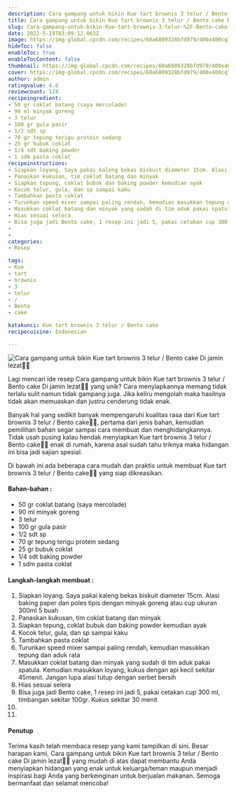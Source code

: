 ```yaml
---
description: Cara gampang untuk bikin Kue tart brownis 3 telur / Bento cake Di jamin lezat"
title: Cara gampang untuk bikin Kue tart brownis 3 telur / Bento cake Di jamin lezat
slug: Cara-gampang-untuk-bikin-Kue-tart-brownis-3-telur-%2F-Bento-cake-Di-jamin-lezat
date: 2022-5-19T03:09:12.063Z
image: https://img-global.cpcdn.com/recipes/60a6809328bfd979/400x400cq70/photo.jpg
hideToc: false
enableToc: true
enableTocContent: false
thumbnail: https://img-global.cpcdn.com/recipes/60a6809328bfd979/400x400cq70/photo.jpg
cover: https://img-global.cpcdn.com/recipes/60a6809328bfd979/400x400cq70/photo.jpg
author: admin
ratingvalue: 4.8
reviewcount: 124
recipeingredient:
- 50 gr coklat batang (saya mercolade)
- 90 ml minyak goreng
- 3 telur
- 100 gr gula pasir
- 1/2 sdt sp
- 70 gr tepung terigu protein sedang
- 25 gr bubuk coklat
- 1/4 sdt baking powder
- 1 sdm pasta coklat
recipeinstructions:
- Siapkan loyang. Saya pakai kaleng bekas biskuit diameter 15cm. Alasi baking paper dan poles tipis dengan minyak goreng atau cup ukuran 300ml 5 buah
- Panaskan kukusan, tim coklat batang dan minyak
- Siapkan tepung, coklat bubuk dan baking powder kemudian ayak
- Kocok telur, gula, dan sp sampai kaku
- Tambahkan pasta coklat
- Turunkan speed mixer sampai paling rendah, kemudian masukkan tepung dan aduk rata
- Masukkan coklat batang dan minyak yang sudah di tim aduk pakai spatula. Kemudian masukkan loyang, kukus dengan api kecil sekitar 45menit. Jangan lupa alasi tutup dengan serbet bersih
- Hias sesuai selera
- Bisa juga jadi Bento cake, 1 resep ini jadi 5, pakai cetakan cup 300 ml, timbangan sekitar 100gr. Kukus sekitar 30 menit
- 
- 
categories:
- Resep

tags:
- Kue
- tart
- brownis
- 3
- telur
- /
- Bento
- cake

katakunci: Kue tart brownis 3 telur / Bento cake
recipecuisine: Indonesian

---
```


![Cara gampang untuk bikin Kue tart brownis 3 telur / Bento cake Di jamin lezat👩‍🍳](https://img-global.cpcdn.com/recipes/60a6809328bfd979/400x400cq70/photo.jpg)

Lagi mencari ide resep Cara gampang untuk bikin Kue tart brownis 3 telur / Bento cake Di jamin lezat👩‍🍳 yang unik? Cara menyiapkannya memang tidak terlalu sulit namun tidak gampang juga. Jika keliru mengolah maka hasilnya tidak akan memuaskan dan justru cenderung tidak enak.

Banyak hal yang sedikit banyak mempengaruhi kualitas rasa dari Kue tart brownis 3 telur / Bento cake👩‍🍳, pertama dari jenis bahan, kemudian pemilihan bahan segar sampai cara membuat dan menghidangkannya. Tidak usah pusing kalau hendak menyiapkan Kue tart brownis 3 telur / Bento cake👩‍🍳 enak di rumah, karena asal sudah tahu triknya maka hidangan ini bisa jadi sajian spesial.

Di bawah ini ada beberapa cara mudah dan praktis untuk membuat Kue tart brownis 3 telur / Bento cake👩‍🍳 yang siap dikreasikan.

<!--inarticleads1-->

#### Bahan-bahan :

- 50 gr coklat batang (saya mercolade)
- 90 ml minyak goreng
- 3 telur
- 100 gr gula pasir
- 1/2 sdt sp
- 70 gr tepung terigu protein sedang
- 25 gr bubuk coklat
- 1/4 sdt baking powder
- 1 sdm pasta coklat

<!--inarticleads2-->

#### Langkah-langkah membuat :

1. Siapkan loyang. Saya pakai kaleng bekas biskuit diameter 15cm. Alasi baking paper dan poles tipis dengan minyak goreng atau cup ukuran 300ml 5 buah
1. Panaskan kukusan, tim coklat batang dan minyak
1. Siapkan tepung, coklat bubuk dan baking powder kemudian ayak
1. Kocok telur, gula, dan sp sampai kaku
1. Tambahkan pasta coklat
1. Turunkan speed mixer sampai paling rendah, kemudian masukkan tepung dan aduk rata
1. Masukkan coklat batang dan minyak yang sudah di tim aduk pakai spatula. Kemudian masukkan loyang, kukus dengan api kecil sekitar 45menit. Jangan lupa alasi tutup dengan serbet bersih
1. Hias sesuai selera
1. Bisa juga jadi Bento cake, 1 resep ini jadi 5, pakai cetakan cup 300 ml, timbangan sekitar 100gr. Kukus sekitar 30 menit
1. 
1. 

#### Penutup

Terima kasih telah membaca resep yang kami tampilkan di sini. Besar harapan kami, Cara gampang untuk bikin Kue tart brownis 3 telur / Bento cake Di jamin lezat👩‍🍳 yang mudah di atas dapat membantu Anda menyiapkan hidangan yang enak untuk keluarga/teman maupun menjadi inspirasi bagi Anda yang berkeinginan untuk berjualan makanan. Semoga bermanfaat dan selamat mencoba!